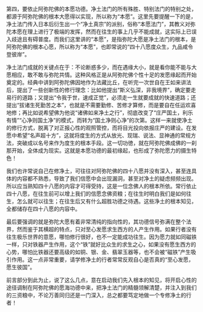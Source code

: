 ​     第四，要依止阿弥陀佛的本愿功德。净土法门的所有殊胜、特别法门的特别之处，都源于阿弥陀佛的根本大愿得以实现，所以称为“本愿”。这里先要提醒一下的是，净土法门传入日本后衍生出一个“净土真宗”的派别，俗称“本愿法门”，其教义对弥陀本愿在理上进行了极端的发挥，然而在往生的事上几乎不能成就，这实际上已误入歧途且有碍普度。而我们这里讲的“本愿”，是指弥陀大愿是净土法门的根本，是阿弥陀佛的根本心愿，所以称为“本愿”，也即常说的“四十八愿度众生，九品咸令登彼岸”。

​     净土法门成就的关键点在于：不论断惑多少，而在遇缘大小，就是看你能不能与大愿相应，敢不敢与弥陀共情。这种风格正是从阿弥陀佛个性十足的发愿缘起而开始奠定的。经典中讲到阿弥陀佛因地作为法藏比丘，在听完一次世自在王如来讲法后，提出了一些创新性的修行理念：比如他提出“斯义弘深，非我境界”，确定要走易行的道路；又提出“令我于世，速成正觉”，必须走一生就要成就的快速道路；还提出“拔诸生死勤苦之本”，也就是不需要勤修、苦修才算修，而是要自在任运欢喜地修；再比如说希望佛为他说“诸佛如来净土之行”，彻底改变了“庄严国土，利乐有情”“心净则国土净”的模式，而转为“国土净则心净”的次第。这样一来就使净土的修行方式，脱离了对正报心性的观照管控，而将目光投向依报庄严的建设。在发愿中希望“名声超十方”，这就将度生的方式从放光、现瑞、说法、显神通的常规方法，突破成以名号来作为度生的根本手段。这一切功徳，就在阿弥陀佛成佛的一刹那开始，全体成为现实。这就是本愿功德的最初缘起，也形成了弥陀愿力的摄生特色！

​     我们也许常说自己在修净土，可往往对阿弥陀佛的四十八愿并没有深入，甚至连具体的内容都不熟悉，导致了我们信愿中会出现漏洞，甚至对净土的疑虑频频出现。所以应当熟知四十八愿的内容才可得受持，这是一位念佛人的根本所依。常行依止四十八愿，在往生前可以增上我们的信愿念佛资粮；在往生时明白我们是如何往生，怎么就可以往生；在往生后又有什么超胜功德之待遇。这些净土的根本知见，全都储存在四十八愿的内容中。

​     最后要强调的就是弥陀大愿有着非常清纯的指向性的，其功德信号弥满在整个法界，然而鉴于其横超的特点，只对至心发愿求生西方的人产生作用。如果行者没有往生极乐世界的意愿，哪怕修行很好，也不一定能成功往生。因为愿力就如同磁铁一样，只对铁器产生作用，这个“铁”就好比众生的求生之心，如果没有愿生西方的心势，哪怕比铁器还要高级的如铜、银、金、翡翠玉器等，也不会被“磁铁”产生吸引作用。这一点非常重要，请学修净土的行者常常反观自心是否真的“至心发愿，愿生彼国”。

​     前言部分到此为止，说了这么几点，意在启动我们先入根本的知见，将开启心性的途径调制在阿弥陀佛的愿海功德中来，把净土法门的精髓领解清楚，并注入到我们的三资粮中，不论万善同归还是一门深入，总之都要笃定地做一个专修净土的行者！